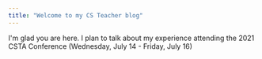 ```yaml
---
title: "Welcome to my CS Teacher blog"
---
```


I'm glad you are here. I plan to talk about my experience attending the 2021 CSTA Conference (Wednesday, July 14 - Friday, July 16)

